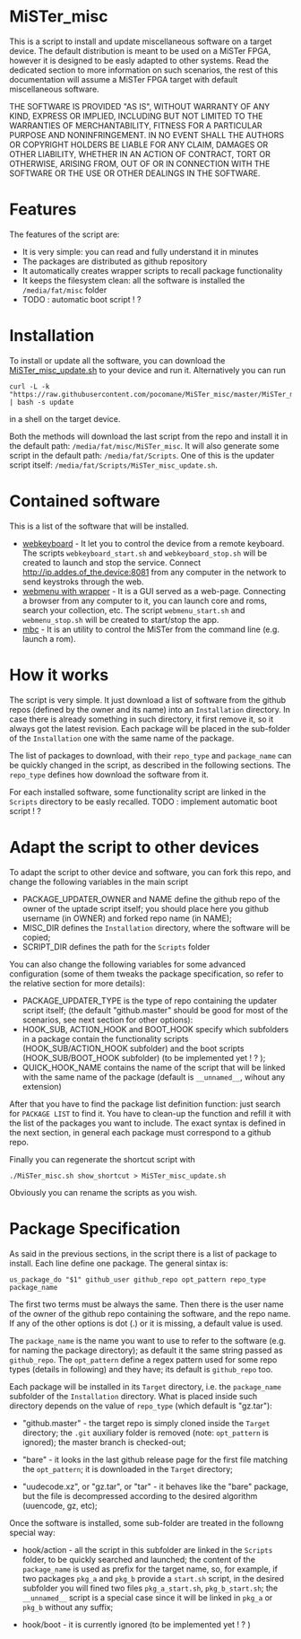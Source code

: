 
# MiSTer_misc

This is a script to install and update miscellaneous software on a target device.
The default distribution is meant to be used on a MiSTer FPGA, however it is
designed to be easly adapted to other systems. Read the dedicated section to more
information on such scenarios, the rest of this documentation will assume a
MiSTer FPGA target with default miscellaneous software.

THE SOFTWARE IS PROVIDED "AS IS", WITHOUT WARRANTY OF ANY KIND, EXPRESS OR
IMPLIED, INCLUDING BUT NOT LIMITED TO THE WARRANTIES OF MERCHANTABILITY,
FITNESS FOR A PARTICULAR PURPOSE AND NONINFRINGEMENT. IN NO EVENT SHALL THE
AUTHORS OR COPYRIGHT HOLDERS BE LIABLE FOR ANY CLAIM, DAMAGES OR OTHER
LIABILITY, WHETHER IN AN ACTION OF CONTRACT, TORT OR OTHERWISE, ARISING FROM,
OUT OF OR IN CONNECTION WITH THE SOFTWARE OR THE USE OR OTHER DEALINGS IN THE
SOFTWARE.

# Features

The features of the script are:

- It is very simple: you can read and fully understand it in minutes
- The packages are distributed as github repository
- It automatically creates wrapper scripts to recall package functionality
- It keeps the filesystem clean: all the software is installed the `/media/fat/misc` folder
- TODO : automatic boot script ! ?

# Installation

To install or update all the software, you can download the
[MiSTer_misc_update.sh](https://raw.githubusercontent.com/pocomane/MiSTer_misc/master/MiSTer_misc_update.sh)
to your device and run it. Alternatively you can run

```
curl -L -k "https://raw.githubusercontent.com/pocomane/MiSTer_misc/master/MiSTer_misc.sh" | bash -s update
```

in a shell on the target device.

Both the methods will download the last script from the repo and install it in the
default path: `/media/fat/misc/MiSTer_misc`. It will also generate some script 
in the default path: `/media/fat/Scripts`. One of this is the updater script
itself: `/media/fat/Scripts/MiSTer_misc_update.sh`.

# Contained software

This is a list of the software that will be installed.

- [webkeyboard](https://github.com/pocomane/webkeyboard) - It let you to
  control the device from a remote keyboard. The scripts
  `webkeyboard_start.sh` and `webkeyboard_stop.sh` will be created to launch
  and stop the service. Connect http://ip.addes.of_the.device:8081 from any
  computer in the network to send keystroks through the web.
- [webmenu with wrapper](https://github.com/pocomane/MiSTer_webmenu_package) - It
  is a GUI served as a web-page. Connecting a browser from any computer to it, you
  can launch core and roms, search your collection, etc. The script
  `webmenu_start.sh` and `webmenu_stop.sh` will be created to start/stop the
  app.
- [mbc](https://github.com/pocomane/MiSTer_Batch_Control) - It is an utility to
  control the MiSTer from the command line (e.g. launch a rom).

# How it works

The script is very simple. It just download a list of software from the github
repos (defined by the owner and its name) into an `Installation` directory. In
case there is already something in such directory, it first remove it, so it
always got the latest revision. Each package will be placed in the sub-folder of
the `Installation` one with the same name of the package.

The list of packages to download, with their `repo_type` and `package_name` can
be quickly changed in the script, as described in the following sections. The
`repo_type` defines how download the software from it.

For each installed software, some functionality script are linked in the
`Scripts` directory to be easly recalled. TODO : implement automatic boot script ! ?

# Adapt the script to other devices

To adapt the script to other device and software, you can fork this repo, and
change the following variables in the main script

- PACKAGE_UPDATER_OWNER and NAME define the github repo of the owner of the
  uptade script itself; you should place here you github username (in OWNER)
  and forked repo name (in NAME);
- MISC_DIR defines the `Installation` directory, where the software will be
  copied;
- SCRIPT_DIR defines the path for the `Scripts` folder

You can also change the following variables for some advanced configuration
(some of them tweaks the package specification, so refer to the relative
section for more details):

- PACKAGE_UPDATER_TYPE is the type of repo containing the updater script itself;
  (the default "github.master" should be good for most of the scenarios, see next
  section for other options):
- HOOK_SUB, ACTION_HOOK and BOOT_HOOK specify which subfolders in a package
  contain the functionality scripts (HOOK_SUB/ACTION_HOOK subfolder) and the
  boot scripts (HOOK_SUB/BOOT_HOOK subfolder) (to be implemented yet ! ? );
- QUICK_HOOK_NAME contains the name of the script that will be linked with the
  same name of the package (default is `__unnamed__`, wihout any extension)

After that you have to find the package list definition function: just search
for `PACKAGE LIST` to find it. You have to clean-up the function and refill it
with the list of the packages you want to include. The exact syntax is defined
in the next section, in general each package must correspond to a github repo.

Finally you can regenerate the shortcut script with

```
./MiSTer_misc.sh show_shortcut > MiSTer_misc_update.sh
```

Obviously you can rename the scripts as you wish.

# Package Specification

As said in the previous sections, in the script there is a list of package to
install. Each line define one package. The general sintax is:

```
us_package_do "$1" github_user github_repo opt_pattern repo_type package_name
```

The first two terms must be always the same. Then there is the user name of
the owner of the github repo containing the software, and the repo name. If any
of the other options is dot (.) or it is missing, a default value is used.

The `package_name` is the name you want to use to refer to the software (e.g.
for naming the package directory); as default it the same string passed as
`github_repo`.  The `opt_pattern` define a regex pattern used for some repo
types (details in following) and they have; its default is `github_repo` too.

Each package will be installed in its `Target` directory, i.e. the
`package_name` subfolder of the `Installation` directory. What is placed inside
such directory depends on the value of `repo_type` (which default is "gz.tar"):

- "github.master" - the target repo is simply cloned inside the `Target`
  directory; the `.git` auxiliary folder is removed (note: `opt_pattern` is
  ignored); the master branch is checked-out;

- "bare" - it looks in the last github release page for the first file matching
  the `opt_pattern`; it is downloaded in the `Target` directory;

- "uudecode.xz", or "gz.tar", or "tar" - it behaves like the "bare" package,
  but the file is decompressed according to the desired algorithm (uuencode,
  gz, etc);

Once the software is installed, some sub-folder are treated in the followng
special way:

- hook/action - all the script in this subfolder are linked in the `Scripts`
  folder, to be quickly searched and launched; the content of the `package_name` is
  used as prefix for the target name, so, for example, if two packages `pkg_a`
  and `pkg_b` provide a `start.sh` script, in the desired subfolder you will
  fined two files `pkg_a_start.sh`, `pkg_b_start.sh`; the `__unnamed__` script
  is a special case since it will be linked in `pkg_a` or `pkg_b` without any
  suffix;

- hook/boot - it is currently ignored (to be implemented yet ! ? )

